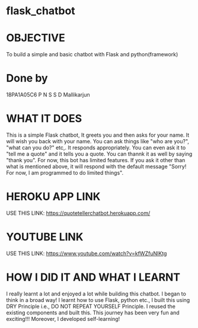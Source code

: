 # flask_chatbot


# OBJECTIVE
To build a simple and basic chatbot with Flask and python(framework)
# Done by
18PA1A05C6 P N S S D Mallikarjun

# WHAT IT DOES

This is a simple Flask chatbot, It greets you and then asks for your name. It will wish you back with your name. You can ask things like "who are you?", "what can you do?" etc,. It responds appropriately. You can even ask it to "tell me a quote" and it tells you a quote. You can thannk it as well by saying "thank you". For now, this bot has limited features. If you ask it other than what is mentioned above, it will respond with the default message "Sorry! For now, I am programmed to do limited things". 


# HEROKU APP LINK
USE THIS LINK: https://quotetellerchatbot.herokuapp.com/


# YOUTUBE LINK
USE THIS LINK: https://www.youtube.com/watch?v=kfWZfuNIKtg

# HOW I DID IT AND WHAT I LEARNT
I really learnt a lot and enjoyed a lot while building this chatbot. I began to think in a broad way! I learnt how  to use Flask, python etc., I built this using DRY Principle i.e., DO NOT REPEAT YOURSELF Principle. I reused the existing components and built this. This journey has been very fun and exciting!!! Moreover, I developed self-learning!
